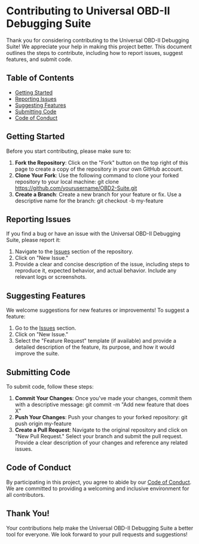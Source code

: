 # Contributing to Universal OBD-II Debugging Suite

Thank you for considering contributing to the Universal OBD-II Debugging Suite! We appreciate your help in making this project better. This document outlines the steps to contribute, including how to report issues, suggest features, and submit code.

## Table of Contents
- [Getting Started](#getting-started)
- [Reporting Issues](#reporting-issues)
- [Suggesting Features](#suggesting-features)
- [Submitting Code](#submitting-code)
- [Code of Conduct](#code-of-conduct)

## Getting Started

Before you start contributing, please make sure to:
1. **Fork the Repository**: Click on the "Fork" button on the top right of this page to create a copy of the repository in your own GitHub account.
2. **Clone Your Fork**: Use the following command to clone your forked repository to your local machine:
   git clone https://github.com/yourusername/OBD2-Suite.git
3. **Create a Branch**: Create a new branch for your feature or fix. Use a descriptive name for the branch:
   git checkout -b my-feature

## Reporting Issues

If you find a bug or have an issue with the Universal OBD-II Debugging Suite, please report it:
1. Navigate to the [Issues](https://github.com/slammingprogramming/OBD2-Suite/issues) section of the repository.
2. Click on "New Issue."
3. Provide a clear and concise description of the issue, including steps to reproduce it, expected behavior, and actual behavior. Include any relevant logs or screenshots.

## Suggesting Features

We welcome suggestions for new features or improvements! To suggest a feature:
1. Go to the [Issues](https://github.com/slammingprogramming/OBD2-Suite/issues) section.
2. Click on "New Issue."
3. Select the "Feature Request" template (if available) and provide a detailed description of the feature, its purpose, and how it would improve the suite.

## Submitting Code

To submit code, follow these steps:
1. **Commit Your Changes**: Once you've made your changes, commit them with a descriptive message:
   git commit -m "Add new feature that does X"
2. **Push Your Changes**: Push your changes to your forked repository:
   git push origin my-feature
3. **Create a Pull Request**: Navigate to the original repository and click on "New Pull Request." Select your branch and submit the pull request. Provide a clear description of your changes and reference any related issues.

## Code of Conduct

By participating in this project, you agree to abide by our [Code of Conduct](./CODE_OF_CONDUCT.md). We are committed to providing a welcoming and inclusive environment for all contributors.

## Thank You!

Your contributions help make the Universal OBD-II Debugging Suite a better tool for everyone. We look forward to your pull requests and suggestions!
